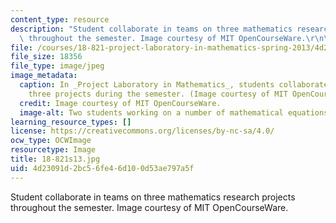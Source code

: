 ```yaml
---
content_type: resource
description: "Student collaborate in teams on three mathematics research projects\
  \ throughout the semester. Image courtesy of MIT OpenCourseWare.\r\n\r\n"
file: /courses/18-821-project-laboratory-in-mathematics-spring-2013/4d23091d2bc56fe46d100d53ae797a5f_18-821s13.jpg
file_size: 18356
file_type: image/jpeg
image_metadata:
  caption: In _Project Laboratory in Mathematics_, students collaborate in teams on
    three projects during the semester. (Image courtesy of MIT OpenCourseWare.)
  credit: Image courtesy of MIT OpenCourseWare.
  image-alt: Two students working on a number of mathematical equations on a whiteboard.
learning_resource_types: []
license: https://creativecommons.org/licenses/by-nc-sa/4.0/
ocw_type: OCWImage
resourcetype: Image
title: 18-821s13.jpg
uid: 4d23091d-2bc5-6fe4-6d10-0d53ae797a5f
---
```

Student collaborate in teams on three mathematics research projects throughout the semester. Image courtesy of MIT OpenCourseWare.

